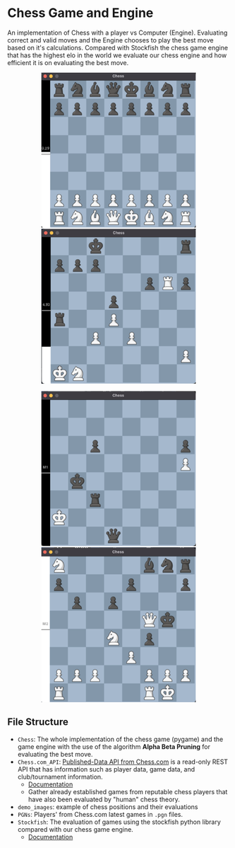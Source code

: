 # Chess Game and Engine
An implementation of Chess with a player vs Computer (Engine). 
Evaluating correct and valid moves and the Engine chooses to play the best move based on it's calculations. Compared with Stockfish the chess game engine that has the highest elo in the world we evaluate our chess engine and how efficient it is on evaluating the best move.

<p align="center">
    <img src="demo_images/demo1.png" alt="Demo 1" width="350" height="350">
    <img src="demo_images/demo2.png" alt="Demo 2" width="350" height="350">
</p>
<p align="center">
    <img src="demo_images/demo3.png" alt="Demo 3" width="350" height="350">
    <img src="demo_images/demo4.png" alt="Demo 4" width="350" height="350">
</p>

## File Structure 
- `Chess`: The whole implementation of the chess game (pygame) and the game engine with the use of the algorithm **Alpha Beta Pruning** for evaluating the best move.
- `Chess.com_API`: [Published-Data API from Chess.com](https://www.chess.com/news/view/published-data-api#pubapi-general) is a read-only REST API that has information such as player data, game data, and club/tournament information. 
    - [Documentation](https://chesscom.readthedocs.io/en/latest/)
    - Gather already established games from reputable chess players that have also been evaluated by "human" chess theory.
- `demo_images`: example of chess positions and their evaluations
- `PGNs`: Players' from Chess.com latest games in `.pgn` files.
- `Stockfish`: The evaluation of games using the stockfish python library compared with our chess game engine.
    - [Documentation](https://pypi.org/project/stockfish/#description)
